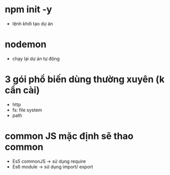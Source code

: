 # npm init -y 
- lệnh khởi  tạo dự án

# nodemon
- chạy lại dự án tự động

# 3 gói phổ biến dùng thường xuyên (k cần cài)
- http
- fs: file system
- path

# common JS mặc định sẽ thao common
- Es5 commonJS -> sử dụng require
- Es6 module -> sử dụng import/ export
